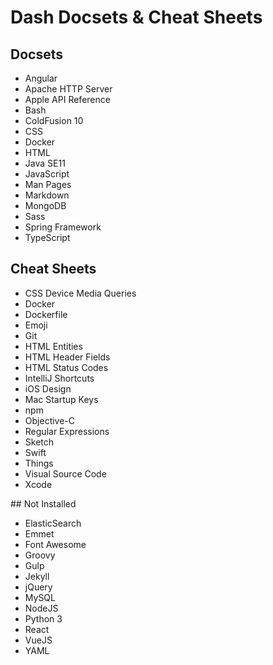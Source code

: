 # Dash Docsets & Cheat Sheets

## Docsets

- Angular
- Apache HTTP Server
- Apple API Reference
- Bash
- ColdFusion 10
- CSS
- Docker
- HTML
- Java SE11
- JavaScript
- Man Pages
- Markdown
- MongoDB
- Sass
- Spring Framework
- TypeScript


## Cheat Sheets

- CSS Device Media Queries
- Docker
- Dockerfile
- Emoji
- Git
- HTML Entities
- HTML Header Fields
- HTML Status Codes
- IntelliJ Shortcuts
- iOS Design
- Mac Startup Keys
- npm
- Objective-C
- Regular Expressions
- Sketch
- Swift
- Things
- Visual Source Code
- Xcode



## Not Installed

- ElasticSearch
- Emmet
- Font Awesome
- Groovy
- Gulp
- Jekyll
- jQuery
- MySQL
- NodeJS
- Python 3
- React
- VueJS
- YAML